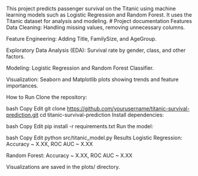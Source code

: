 This project predicts passenger survival on the Titanic using machine learning models such as Logistic Regression and Random Forest.
It uses the Titanic dataset for analysis and modeling.
             # Project documentation
Features
Data Cleaning: Handling missing values, removing unnecessary columns.

Feature Engineering: Adding Title, FamilySize, and AgeGroup.

Exploratory Data Analysis (EDA): Survival rate by gender, class, and other factors.

Modeling: Logistic Regression and Random Forest Classifier.

Visualization: Seaborn and Matplotlib plots showing trends and feature importances.

How to Run
Clone the repository:

bash
Copy
Edit
git clone https://github.com/yourusername/titanic-survival-prediction.git
cd titanic-survival-prediction
Install dependencies:

bash
Copy
Edit
pip install -r requirements.txt
Run the model:

bash
Copy
Edit
python src/titanic_model.py
Results
Logistic Regression: Accuracy ~ X.XX, ROC AUC ~ X.XX

Random Forest: Accuracy ~ X.XX, ROC AUC ~ X.XX


Visualizations are saved in the plots/ directory.

